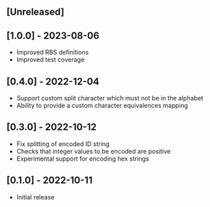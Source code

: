 ## [Unreleased]

## [1.0.0] - 2023-08-06

- Improved RBS definitions
- Improved test coverage

## [0.4.0] - 2022-12-04

- Support custom split character which must not be in the alphabet
- Ability to provide a custom character equivalences mapping

## [0.3.0] - 2022-10-12

- Fix splitting of encoded ID string
- Checks that integer values to be encoded are positive
- Experimental support for encoding hex strings

## [0.1.0] - 2022-10-11

- Initial release
